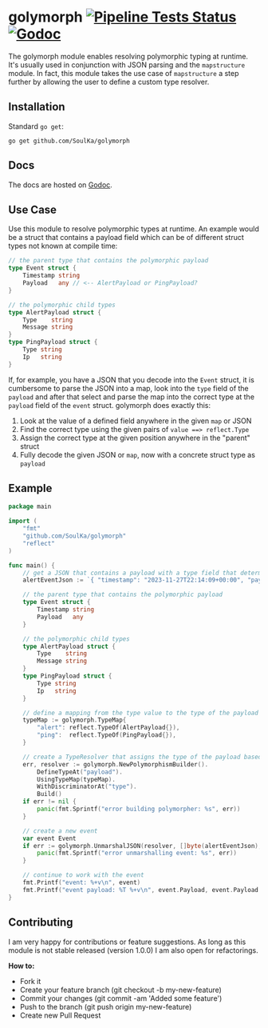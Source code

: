 # golymorph [![Pipeline Tests Status](https://github.com/SoulKa/golymorph/actions/workflows/go-test.yaml/badge.svg)](https://github.com/SoulKa/golymorph/actions/workflows/go-test.yaml) [![Godoc](https://godoc.org/github.com/SoulKa/golymorph?status.svg)](https://godoc.org/github.com/SoulKa/golymorph)

The golymorph module enables resolving polymorphic typing at runtime. It's usually used in
conjunction with JSON parsing and the `mapstructure` module. In fact, this module takes the use case
of `mapstructure` a step further by allowing the user to define a custom type resolver.

## Installation

Standard `go get`:

```shell
go get github.com/SoulKa/golymorph
```

## Docs

The docs are hosted on [Godoc](http://godoc.org/github.com/SoulKa/golymorph).

## Use Case

Use this module to resolve polymorphic types at runtime. An example would be a struct that contains
a payload field which can be of different struct types not known at compile time:

```go
// the parent type that contains the polymorphic payload
type Event struct {
	Timestamp string
	Payload   any // <-- AlertPayload or PingPayload?
}

// the polymorphic child types
type AlertPayload struct {
	Type    string
	Message string
}
type PingPayload struct {
	Type string
	Ip   string
}
```

If, for example, you have a JSON that you decode into the `Event` struct, it is cumbersome to parse the JSON into a map, look into the `type` field of the `payload` and after that select and parse the map into the correct type at the `payload` field of the `event` struct.
golymorph does exactly this:

1. Look at the value of a defined field anywhere in the given `map` or JSON
2. Find the correct type using the given pairs of `value ==> reflect.Type`
3. Assign the correct type at the given position anywhere in the "parent" struct
4. Fully decode the given JSON or `map`, now with a concrete struct type as `payload`

## Example

```go
package main

import (
	"fmt"
	"github.com/SoulKa/golymorph"
	"reflect"
)

func main() {
	// get a JSON that contains a payload with a type field that determines the type of the payload
	alertEventJson := `{ "timestamp": "2023-11-27T22:14:09+00:00", "payload": { "type": "alert", "message": "something is broken!" } }`

	// the parent type that contains the polymorphic payload
	type Event struct {
		Timestamp string
		Payload   any
	}

	// the polymorphic child types
	type AlertPayload struct {
		Type    string
		Message string
	}
	type PingPayload struct {
		Type string
		Ip   string
	}

	// define a mapping from the type value to the type of the payload
	typeMap := golymorph.TypeMap{
		"alert": reflect.TypeOf(AlertPayload{}),
		"ping":  reflect.TypeOf(PingPayload{}),
	}

	// create a TypeResolver that assigns the type of the payload based on the type field
	err, resolver := golymorph.NewPolymorphismBuilder().
		DefineTypeAt("payload").
		UsingTypeMap(typeMap).
		WithDiscriminatorAt("type").
		Build()
	if err != nil {
		panic(fmt.Sprintf("error building polymorpher: %s", err))
	}

	// create a new event
	var event Event
	if err := golymorph.UnmarshalJSON(resolver, []byte(alertEventJson), &event); err != nil {
		panic(fmt.Sprintf("error unmarshalling event: %s", err))
	}

	// continue to work with the event
	fmt.Printf("event: %+v\n", event)
	fmt.Printf("event payload: %T %+v\n", event.Payload, event.Payload.(AlertPayload))
}
```

## Contributing

I am very happy for contributions or feature suggestions. As long as this module is not stable released (version 1.0.0) I am also open for refactorings.

**How to:**
 - Fork it
 - Create your feature branch (git checkout -b my-new-feature)
 - Commit your changes (git commit -am 'Added some feature')
 - Push to the branch (git push origin my-new-feature)
 - Create new Pull Request
